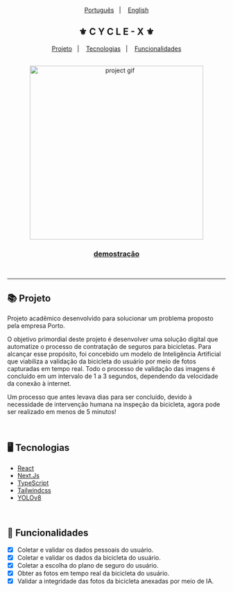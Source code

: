 <div align="center">
    <p>
        <a href="./README.md">Português</a>&nbsp;&nbsp;&nbsp;|&nbsp;&nbsp;&nbsp;
        <a href="./README.en-US.md">English</a>
    </p>
    <h2>⚜️ C Y C L E - X ⚜️</h2>
</div>

<p align="center">
    <a href="#-projeto">Projeto</a>&nbsp;&nbsp;&nbsp;|&nbsp;&nbsp;&nbsp;
    <a href="#-tecnologias">Tecnologias</a>&nbsp;&nbsp;&nbsp;|&nbsp;&nbsp;&nbsp;
    <a href="#-funcionalidades">Funcionalidades</a>
</p>

<br/>

<div align="center">
    <img src="./public/readme.gif" alt="project gif" height="400px"/>
    <h3 align="center">
        <strong>
            <a href="https://cycle-x.vercel.app/">demostração</a>
        </strong>
    </h3>
</div>

<br/><hr/>

## 📚 Projeto

<p>Projeto acadêmico desenvolvido para solucionar um problema proposto pela empresa Porto.</p>
<p>O objetivo primordial deste projeto é desenvolver uma solução digital que automatize o processo de contratação de seguros para bicicletas. Para alcançar esse propósito, foi concebido um modelo de Inteligência Artificial que viabiliza a validação da bicicleta do usuário por meio de fotos capturadas em tempo real. Todo o processo de validação das imagens é concluído em um intervalo de 1 a 3 segundos, dependendo da velocidade da conexão à internet.</p>
<p>Um processo que antes levava dias para ser concluído, devido à necessidade de intervenção humana na inspeção da bicicleta, agora pode ser realizado em menos de 5 minutos!</p>

<br/>

## 🖥 Tecnologias

- [React](https://react.dev/)
- [Next.Js](https://nextjs.org/)
- [TypeScript](https://www.typescriptlang.org/)
- [Tailwindcss](https://tailwindcss.com/)
- [YOLOv8](https://docs.ultralytics.com)
<br/>

## 🧾 Funcionalidades

- [x] Coletar e validar os dados pessoais do usuário.
- [x] Coletar e validar os dados da bicicleta do usuário.
- [x] Coletar a escolha do plano de seguro do usuário.
- [x] Obter as fotos em tempo real da bicicleta do usuário.
- [x] Validar a integridade das fotos da bicicleta anexadas por meio de IA.
